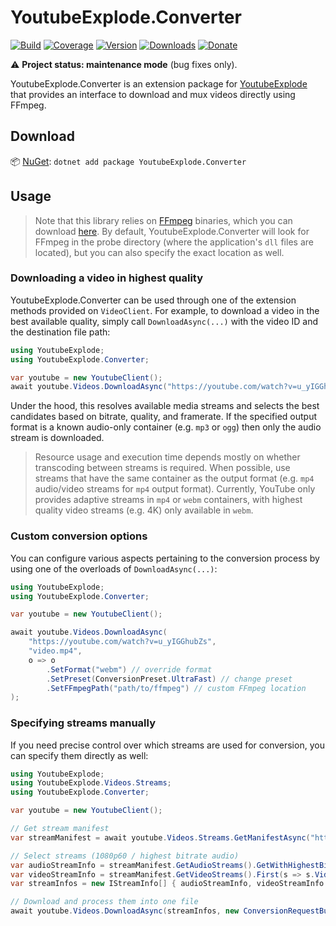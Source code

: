 # YoutubeExplode.Converter

[![Build](https://github.com/Tyrrrz/YoutubeExplode.Converter/workflows/CI/badge.svg?branch=master)](https://github.com/Tyrrrz/YoutubeExplode.Converter/actions)
[![Coverage](https://codecov.io/gh/Tyrrrz/YoutubeExplode.Converter/branch/master/graph/badge.svg)](https://codecov.io/gh/Tyrrrz/YoutubeExplode.Converter)
[![Version](https://img.shields.io/nuget/v/YoutubeExplode.Converter.svg)](https://nuget.org/packages/YoutubeExplode.Converter)
[![Downloads](https://img.shields.io/nuget/dt/YoutubeExplode.Converter.svg)](https://nuget.org/packages/YoutubeExplode.Converter)
[![Donate](https://img.shields.io/badge/donate-$$$-purple.svg)](https://tyrrrz.me/donate)

⚠️ **Project status: maintenance mode** (bug fixes only).

YoutubeExplode.Converter is an extension package for [YoutubeExplode](https://github.com/Tyrrrz/YoutubeExplode) that provides an interface to download and mux videos directly using FFmpeg.

## Download

📦 [NuGet](https://nuget.org/packages/YoutubeExplode.Converter): `dotnet add package YoutubeExplode.Converter`

## Usage

> Note that this library relies on [FFmpeg](https://ffmpeg.org) binaries, which you can download [here](https://github.com/vot/ffbinaries-prebuilt).
By default, YoutubeExplode.Converter will look for FFmpeg in the probe directory (where the application's `dll` files are located), but you can also specify the exact location as well.

### Downloading a video in highest quality

YoutubeExplode.Converter can be used through one of the extension methods provided on `VideoClient`.
For example, to download a video in the best available quality, simply call `DownloadAsync(...)` with the video ID and the destination file path:

```c#
using YoutubeExplode;
using YoutubeExplode.Converter;

var youtube = new YoutubeClient();
await youtube.Videos.DownloadAsync("https://youtube.com/watch?v=u_yIGGhubZs", "video.mp4");
```

Under the hood, this resolves available media streams and selects the best candidates based on bitrate, quality, and framerate.
If the specified output format is a known audio-only container (e.g. `mp3` or `ogg`) then only the audio stream is downloaded.

> Resource usage and execution time depends mostly on whether transcoding between streams is required.
When possible, use streams that have the same container as the output format (e.g. `mp4` audio/video streams for `mp4` output format).
Currently, YouTube only provides adaptive streams in `mp4` or `webm` containers, with highest quality video streams (e.g. 4K) only available in `webm`.

### Custom conversion options

You can configure various aspects pertaining to the conversion process by using one of the overloads of `DownloadAsync(...)`:

```c#
using YoutubeExplode;
using YoutubeExplode.Converter;

var youtube = new YoutubeClient();

await youtube.Videos.DownloadAsync(
    "https://youtube.com/watch?v=u_yIGGhubZs",
    "video.mp4",
    o => o
        .SetFormat("webm") // override format
        .SetPreset(ConversionPreset.UltraFast) // change preset
        .SetFFmpegPath("path/to/ffmpeg") // custom FFmpeg location
);
```

### Specifying streams manually

If you need precise control over which streams are used for conversion, you can specify them directly as well:

```c#
using YoutubeExplode;
using YoutubeExplode.Videos.Streams;
using YoutubeExplode.Converter;

var youtube = new YoutubeClient();

// Get stream manifest
var streamManifest = await youtube.Videos.Streams.GetManifestAsync("https://youtube.com/watch?v=u_yIGGhubZs");

// Select streams (1080p60 / highest bitrate audio)
var audioStreamInfo = streamManifest.GetAudioStreams().GetWithHighestBitrate();
var videoStreamInfo = streamManifest.GetVideoStreams().First(s => s.VideoQuality.Label == "1080p60");
var streamInfos = new IStreamInfo[] { audioStreamInfo, videoStreamInfo };

// Download and process them into one file
await youtube.Videos.DownloadAsync(streamInfos, new ConversionRequestBuilder("video.mp4").Build());
```
